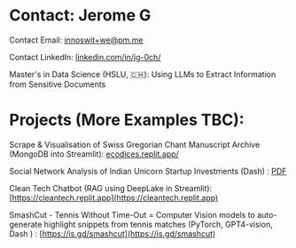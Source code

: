 # Contact: Jerome G

Contact Email:   innoswit+we@pm.me

Contact LinkedIn:   [linkedin.com/in/jg-0ch/](https://www.linkedin.com/in/jg-0ch/)

Master's in Data Science (HSLU, 🇨🇭):   Using LLMs to Extract Information from Sensitive Documents

# Projects (More Examples TBC):

Scrape & Visualisation of Swiss Gregorian Chant Manuscript Archive    (MongoDB into Streamlit):   [ecodices.replit.app/](https://ecodices.replit.app)

Social Network Analysis of Indian Unicorn Startup Investments    (Dash) :   [PDF](https://github.com/inn-0/portfolio/blob/main/The%20Business%20Social%20Networks%20of%20Indian%20Unicorn%20Startups.pdf)

Clean Tech Chatbot   (RAG using DeepLake in Streamlit):   [https://cleantech.replit.app](https://cleantech.replit.app)

SmashCut - Tennis Without Time-Out = Computer Vision models to auto-generate highlight snippets from tennis matches   (PyTorch, GPT4-vision, Dash ) :   [https://is.gd/smashcut](https://is.gd/smashcut)
